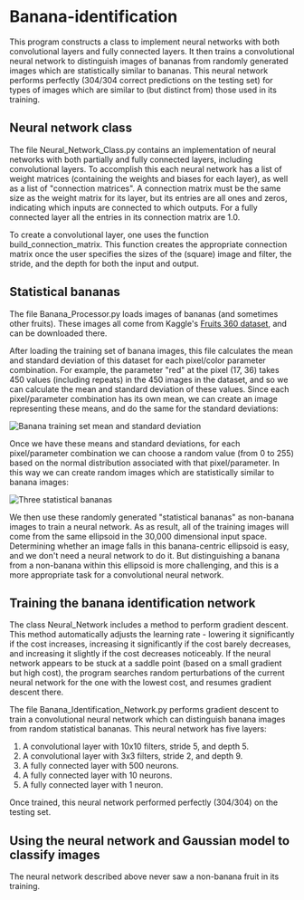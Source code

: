 # Banana-identification
This program constructs a class to implement neural networks with both convolutional layers and fully connected layers. It then trains a convolutional neural network to distinguish images of bananas from randomly generated images which are statistically similar to bananas. This neural network performs perfectly (304/304 correct predictions on the testing set) for types of images which are similar to (but distinct from) those used in its training. 

## Neural network class
The file Neural_Network_Class.py contains an implementation of neural networks with both partially and fully connected layers, including convolutional layers. To accomplish this each neural network has a list of weight matrices (containing the weights and biases for each layer), as well as a list of "connection matrices".  A connection matrix must be the same size as the weight matrix for its layer, but its entries are all ones and zeros, indicating which inputs are connected to which outputs. For a fully connected layer all the entries in its connection matrix are 1.0. 

To create a convolutional layer, one uses the function build_connection_matrix. This function creates the appropriate connection matrix once the user specifies the sizes of the (square) image and filter, the stride, and the depth for both the input and output. 

## Statistical bananas
The file Banana_Processor.py loads images of bananas (and sometimes other fruits). These images all come from Kaggle's [Fruits 360 dataset](https://www.kaggle.com/moltean/fruits), and can be downloaded there. 

After loading the training set of banana images, this file calculates the mean and standard deviation of this dataset for each pixel/color parameter combination. For example, the parameter "red" at the pixel (17, 36) takes 450 values (including repeats) in the 450 images in the dataset, and so we can calculate the mean and standard deviation of these values. Since each pixel/parameter combination has its own mean, we can create an image representing these means, and do the same for the standard deviations: 

![Banana training set mean and standard deviation](https://i.imgur.com/dTOd1iH.png)

Once we have these means and standard deviations, for each pixel/parameter combination we can choose a random value (from 0 to 255) based on the normal distribution associated with that pixel/parameter. In this way we can create random images which are statistically similar to banana images: 

![Three statistical bananas](https://i.imgur.com/eSt6qqd.png)

We then use these randomly generated "statistical bananas" as non-banana images to train a neural network. As as result, all of the training images will come from the same ellipsoid in the 30,000 dimensional input space. Determining whether an image falls in this banana-centric ellipsoid is easy, and we don't need a neural network to do it. But distinguishing a banana from a non-banana within this ellipsoid is more challenging, and this is a more appropriate task for a convolutional neural network. 

## Training the banana identification network
The class Neural_Network includes a method to perform gradient descent. This method automatically adjusts the learning rate - lowering it significantly if the cost increases, increasing it significantly if the cost barely decreases, and increasing it slightly if the cost decreases noticeably. If the neural network appears to be stuck at a saddle point (based on a small gradient but high cost), the program searches random perturbations of the current neural network for the one with the lowest cost, and resumes gradient descent there. 

The file Banana_Identification_Network.py performs gradient descent to train a convolutional neural network which can distinguish banana images from random statistical bananas. This neural network has five layers: 

1. A convolutional layer with 10x10 filters, stride 5, and depth 5. 
2. A convolutional layer with 3x3 filters, stride 2, and depth 9. 
3. A fully connected layer with 500 neurons. 
4. A fully connected layer with 10 neurons. 
5. A fully connected layer with 1 neuron. 

Once trained, this neural network performed perfectly (304/304) on the testing set. 

## Using the neural network and Gaussian model to classify images
The neural network described above never saw a non-banana fruit in its training. 
